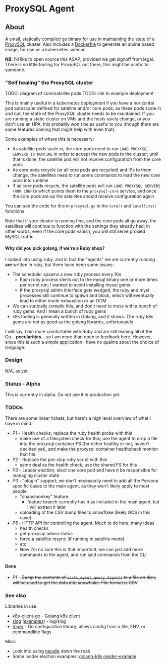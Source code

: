 # ProxySQL Agent

## About

A small, statically compiled go binary for use in maintaining the state of a [ProxySQL](https://github.com/sysown/proxysql) cluster. Also includes a [Dockerfile](Dockerfile) to generate an alpine based image, for use as a kubernetes sidecar.

**NB**: I'd like to open source this ASAP, provided we get signoff from legal. There is so little tooling for ProxySQL out there, this might be useful to someone.

### "Self healing" the ProxySQL cluster

TODO: diagram of core/satellite pods
TODO: link to example deployment

This is mainly useful in a kubernetes deployment if you have a horizontal pod autoscaler defined for satellite and/or core pods; as these pods scale in and out, the state of the ProxySQL cluster needs to be maintained. If you are running a static cluster on VMs and the hosts rarely change, or you don't use an HPA, this probably won't be as useful to you (though there are some features coming that might help with even that).

Some examples of where this is necessary:

- As satellite pods scale in, the core pods need to run `LOAD PROXYSQL SERVERS TO RUNTIME` in order to accept the new pods to the cluster; until that is done, the satellite pod will not receive configuration from the core pods
- As core pods recycle (or all core pods are recycled) and IPs to them change, the satellites need to run some commands to load the new core pods into runtime
- If _all_ core pods recycle, the satellite pods will run `LOAD PROXYSQL SERVERS FROM CONFIG` which points them to the `proxysql-core` service, and once the core pods are up the satellites should receive configuration again

You can see the code for this in `proxysql.go` in the `Core()` and `Satellite()` functions.

Note that if your cluster is running fine, and the core pods all go away, the satellites will continue to function with the settings they already had; in other words, even if the core pods vanish, you will still serve proxied MySQL traffic.

#### Why did you pick golang, if we're a Ruby shop?

I looked into using ruby, and in fact the "agents" we are currently running **are** written in ruby, but there have been some issues:

- The scheduler spawns a new ruby process every 10s
  - Each ruby process shells out to the mysql binary one or more times per script run; I wanted to avoid installing mysql gems
  - If the proxysql admin interface gets wedged, the ruby and mysl processes still continue to spawn and block, which will eventually lead to either inode exhaustion or an OOM
- We can statically compile this, and don't need to mess with a bunch of ruby gems. And I mean a _bunch_ of ruby gems
- k8s tooling is generally written in Golang, and it shows. The ruby k8s gems are not as good as the golang libraries, unfortunately

I will say, I _am_ more comfortable with Ruby and am still leaning all of the Go... **pecularities**... so I am more than open to feedback here. However, since this is such a simple application I have no qualms about the choice of language.

### Design

N/A, as yet

### Status - Alpha

This is currently in alpha. Do not use it in production yet.

### TODOs

There are some linear tickets, but here's a high level overview of what I have in mind.

- *P1* - Health checks; replace the ruby health probe with this
  - make use of a filesystem check for this; use the agent to drop a file into the proxysql container FS (for either healthy or not, haven't decided yet), and make the proxysql container healthcheck monitor that file
- *P2* - Replace the pre-stop ruby script with this
  - same deal as the health check, use the shared FS for this
- *P3* - Leader election; elect one core pod and have it be responsible for managing cluster state
- *P3* - "plugin" support; we don't necessarily need to add all the Persona specific cases to the main agent, as they won't likely apply to most people
  - "chaosmonkey" feature
    - feature branch currently has it as included in the main agent, but I will extract it later
  - uploading of the CSV dump files to snowflake (likely GCS in this case)
- *P5* - HTTP API for controlling the agent. Much to do here, many ideas
  - health checks
  - get proxysql admin status
  - force a satellite resync (if running in satellite mode)
  - etc
  - Now I'm no sure this is that important; we can just add more commands to the agent, and run said commands from the CLI

#### Done

- *P1* - ~~Dump the contents of `stats_mysql_query_digests` to a file on disk; will be used to get the data into snowflake. File format is CSV~~

### See also

Libraries in use:

* [k8s-client-go](https://github.com/kubernetes/client-go) - Golang k8s client
* [slog](https://pkg.go.dev/log/slog) ([examples](https://betterstack.com/community/guides/logging/logging-in-go/)) - log/slog
* [Viper](https://pkg.go.dev/github.com/spf13/viper) - Go configuration library; allows config from a file, ENV, or commandline flags

Misc:

* Look into using [nacelle](https://www.nacelle.dev/docs/topics/overview/) down the road
* Some leader election examples: [golang-k8s-leader-example](https://github.com/mjasion/golang-k8s-leader-example)
